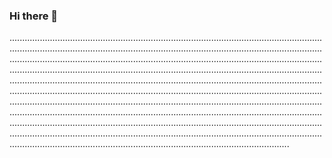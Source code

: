 ### Hi there 👋

.......................................................................................................................................................................................................................................................................................................................................................................................................................................................................................................................................................................................................................................................................................................................................................................................................................................................................................................................................................................................................................................................................................................................................................................................................................................................................................................................................................................................................